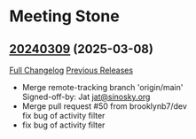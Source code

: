 # Meeting Stone

## [20240309](https://github.com/jat001/MeetingStone_Happy/tree/20240309) (2025-03-08)
[Full Changelog](https://github.com/jat001/MeetingStone_Happy/compare/20250306...20240309) [Previous Releases](https://github.com/jat001/MeetingStone_Happy/releases)

- Merge remote-tracking branch 'origin/main'  
    Signed-off-by: Jat <jat@sinosky.org>  
- Merge pull request #50 from brooklynb7/dev  
    fix bug of activity filter  
- fix bug of activity filter  
